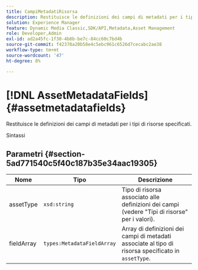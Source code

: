 ```yaml
---
title: CampiMetadatiRisorsa
description: Restituisce le definizioni dei campi di metadati per i tipi di risorse specificati.
solution: Experience Manager
feature: Dynamic Media Classic,SDK/API,Metadata,Asset Management
role: Developer,Admin
exl-id: ad2a45fc-1f30-4b8b-be7c-84cc60c7bd4b
source-git-commit: f42378a20b58e4c5ebc961c6526d7cecabc2ae38
workflow-type: tm+mt
source-wordcount: '47'
ht-degree: 8%

---
```


# [!DNL AssetMetadataFields]{#assetmetadatafields}

Restituisce le definizioni dei campi di metadati per i tipi di risorse specificati.

Sintassi

## Parametri {#section-5ad771540c5f40c187b35e34aac19305}

| Nome | Tipo | Descrizione |
|---|---|---|
| assetType | `xsd:string` | Tipo di risorsa associato alle definizioni dei campi (vedere &quot;Tipi di risorse&quot; per i valori). |
| fieldArray | `types:MetadataFieldArray` | Array di definizioni dei campi di metadati associate al tipo di risorsa specificato in `assetType`. |
